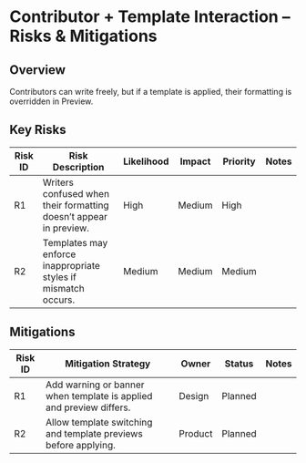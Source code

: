 # Contributor + Template Interaction – Risks & Mitigations

## Overview
Contributors can write freely, but if a template is applied, their formatting is overridden in Preview.

## Key Risks

| Risk ID | Risk Description | Likelihood | Impact | Priority | Notes |
|---------|------------------|------------|--------|----------|-------|
| R1 | Writers confused when their formatting doesn’t appear in preview. | High | Medium | High |  |
| R2 | Templates may enforce inappropriate styles if mismatch occurs. | Medium | Medium | Medium |  |

## Mitigations

| Risk ID | Mitigation Strategy | Owner | Status | Notes |
|---------|----------------------|--------|--------|-------|
| R1 | Add warning or banner when template is applied and preview differs. | Design | Planned |  |
| R2 | Allow template switching and template previews before applying. | Product | Planned |  |
